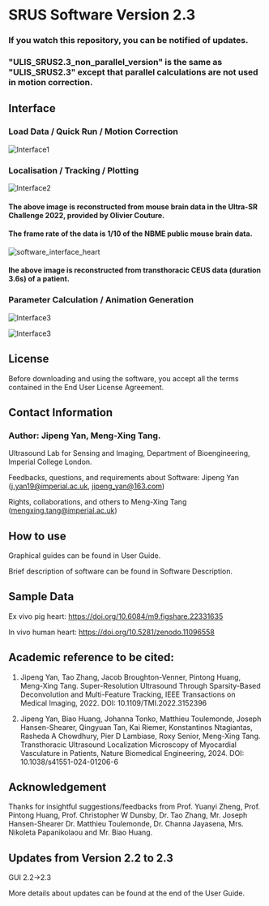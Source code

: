 # SRUS Software Version 2.3
### If you watch this repository, you can be notified of updates. 
###  "ULIS_SRUS2.3_non_parallel_version" is the same as "ULIS_SRUS2.3" except that parallel calculations are not used in motion correction.


## Interface
### Load Data / Quick Run / Motion Correction
![Interface1](https://github.com/JipengYan1995/SRUSSoftware/assets/115006782/39c1c4ad-8f4a-4161-98a5-bbd79d666366)
### Localisation / Tracking / Plotting
![Interface2](https://github.com/JipengYan1995/SRUSSoftware/assets/115006782/311cf8a4-5871-47fc-b085-cbb30b4a50fe)
#### The above image is reconstructed from mouse brain data in the Ultra-SR Challenge 2022, provided by Olivier Couture. 
#### The frame rate of the data is 1/10 of the NBME public mouse brain data.
![software_interface_heart](https://github.com/JipengYan1995/SRUSSoftware/assets/115006782/ccd99590-6906-4ac7-983e-48edeac51867)
#### Ihe above image is reconstructed from transthoracic CEUS data (duration 3.6s) of a patient.
### Parameter Calculation / Animation Generation 
![Interface3](https://github.com/JipengYan1995/SRUSSoftware/assets/115006782/ef96d5a5-384f-4e6e-9774-6b405218549b)

![Interface3](https://github.com/JipengYan1995/SRUSSoftware/assets/115006782/78cedafa-04fb-4c3d-9976-15bb0ef21b1d)



## License
Before downloading and using the software, you accept all the terms contained in the End User License Agreement.

## Contact Information
### Author: Jipeng Yan, Meng-Xing Tang.

Ultrasound Lab for Sensing and Imaging, Department of Bioengineering, Imperial College London.

Feedbacks, questions, and requirements about Software: Jipeng Yan (j.yan19@imperial.ac.uk, jipeng_yan@163.com)

Rights, collaborations, and others to Meng-Xing Tang (mengxing.tang@imperial.ac.uk)


## How to use

Graphical guides can be found in User Guide.

Brief description of software can be found in Software Description.

## Sample Data

Ex vivo pig heart: 	https://doi.org/10.6084/m9.figshare.22331635

In vivo human heart: https://doi.org/10.5281/zenodo.11096558

## Academic reference to be cited:

1.	Jipeng Yan, Tao Zhang, Jacob Broughton-Venner, Pintong Huang, Meng-Xing Tang. Super-Resolution Ultrasound Through Sparsity-Based Deconvolution and Multi-Feature Tracking, IEEE Transactions on Medical Imaging, 2022. DOI: 10.1109/TMI.2022.3152396

2.  Jipeng Yan, Biao Huang, Johanna Tonko, Matthieu Toulemonde, Joseph Hansen-Shearer, Qingyuan Tan, Kai Riemer, Konstantinos Ntagiantas, Rasheda A Chowdhury, Pier D Lambiase, Roxy Senior, Meng-Xing Tang. Transthoracic Ultrasound Localization Microscopy of Myocardial Vasculature in Patients, Nature Biomedical Engineering, 2024. DOI: 10.1038/s41551-024-01206-6

## Acknowledgement

Thanks for insightful suggestions/feedbacks from 
Prof. Yuanyi Zheng, Prof.  Pintong Huang, Prof. Christopher W Dunsby, Dr. Tao Zhang, Mr. Joseph Hansen-Shearer Dr. Matthieu Toulemonde, Dr. Channa Jayasena, Mrs. Nikoleta Papanikolaou and Mr. Biao Huang.

## Updates from Version 2.2 to 2.3
GUI 2.2->2.3

More details about updates can be found at the end of the User Guide.


